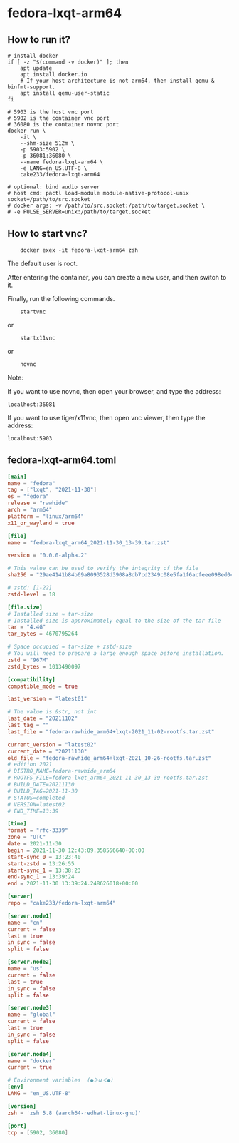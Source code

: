 # fedora-lxqt-arm64

## How to run it?

```shell
# install docker
if [ -z "$(command -v docker)" ]; then
    apt update
    apt install docker.io
    # If your host architecture is not arm64, then install qemu & binfmt-support.
    apt install qemu-user-static
fi

# 5903 is the host vnc port
# 5902 is the container vnc port
# 36080 is the container novnc port
docker run \
    -it \
    --shm-size 512m \
    -p 5903:5902 \
    -p 36081:36080 \
    --name fedora-lxqt-arm64 \
    -e LANG=en_US.UTF-8 \
    cake233/fedora-lxqt-arm64

# optional: bind audio server
# host cmd: pactl load-module module-native-protocol-unix socket=/path/to/src.socket
# docker args: -v /path/to/src.socket:/path/to/target.socket \
# -e PULSE_SERVER=unix:/path/to/target.socket

```

## How to start vnc?

```shell
    docker exex -it fedora-lxqt-arm64 zsh
```

The default user is root.

After entering the container, you can create a new user, and then switch to it.

Finally, run the following commands.

```shell
    startvnc
```

or

```shell
    startx11vnc
```

or

```shell
    novnc
```

Note:

If you want to use novnc, then open your browser, and type the address:

```
localhost:36081
```

If you want to use tiger/x11vnc, then open vnc viewer, then type the address:

```
localhost:5903
```

## fedora-lxqt-arm64.toml

```toml
[main]
name = "fedora"
tag = ["lxqt", "2021-11-30"]
os = "fedora"
release = "rawhide"
arch = "arm64"
platform = "linux/arm64"
x11_or_wayland = true

[file]
name = "fedora-lxqt_arm64_2021-11-30_13-39.tar.zst"

version = "0.0.0-alpha.2"

# This value can be used to verify the integrity of the file
sha256 = "29ae4141b84b69a8093528d3908a8db7cd2349c08e5fa1f6acfeee098ed0cb77"

# zstd: [1-22]
zstd-level = 18

[file.size]
# Installed size ≈ tar-size
# Installed size is approximately equal to the size of the tar file
tar = "4.4G"
tar_bytes = 4670795264

# Space occupied ≈ tar-size + zstd-size
# You will need to prepare a large enough space before installation.
zstd = "967M"
zstd_bytes = 1013490097

[compatibility]
compatible_mode = true

last_version = "latest01"

# The value is &str, not int
last_date = "20211102"
last_tag = ""
last_file = "fedora-rawhide_arm64+lxqt-2021_11-02-rootfs.tar.zst"

current_version = "latest02"
current_date = "20211130"
old_file = "fedora-rawhide_arm64+lxqt-2021_10-26-rootfs.tar.zst"
# edition 2021
# DISTRO_NAME=fedora-rawhide_arm64
# ROOTFS_FILE=fedora-lxqt_arm64_2021-11-30_13-39-rootfs.tar.zst
# BUILD_DATE=20211130
# BUILD_TAG=2021-11-30
# STATUS=completed
# VERSION=latest02
# END_TIME=13:39

[time]
format = "rfc-3339"
zone = "UTC"
date = 2021-11-30
begin = 2021-11-30 12:43:09.358556640+00:00
start-sync_0 = 13:23:40
start-zstd = 13:26:55
start-sync_1 = 13:38:23
end-sync_1 = 13:39:24
end = 2021-11-30 13:39:24.248626018+00:00

[server]
repo = "cake233/fedora-lxqt-arm64"

[server.node1]
name = "cn"
current = false
last = true
in_sync = false
split = false

[server.node2]
name = "us"
current = false
last = true
in_sync = false
split = false

[server.node3]
name = "global"
current = false
last = true
in_sync = false
split = false

[server.node4]
name = "docker"
current = true

# Environment variables  (●＞ω＜●)
[env]
LANG = "en_US.UTF-8"

[version]
zsh = 'zsh 5.8 (aarch64-redhat-linux-gnu)'

[port]
tcp = [5902, 36080]
```

